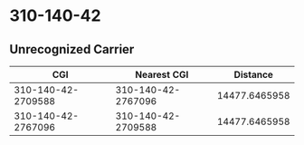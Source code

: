 # 310-140-42
## Unrecognized Carrier


| CGI | Nearest CGI | Distance |
|-----|-------------|----------|
| 310-140-42-2709588 | 310-140-42-2767096 | 14477.6465958 |
| 310-140-42-2767096 | 310-140-42-2709588 | 14477.6465958 |
